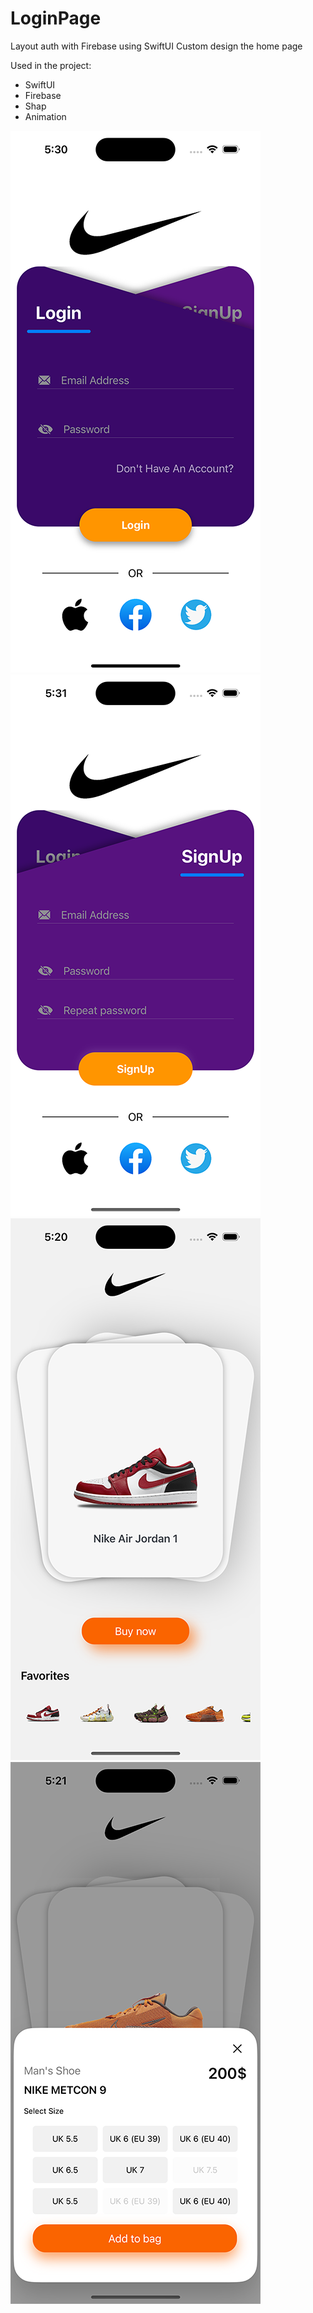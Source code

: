 # LoginPage
Layout auth with Firebase using SwiftUI
Custom design the home page

Used in the project: 
* SwiftUI
* Firebase
* Shap
* Animation

![Image alt](https://github.com/AlexKolch/LoginPage/blob/main/Screen/1.png)
![Image alt](https://github.com/AlexKolch/LoginPage/blob/main/Screen/2.png)
![Image alt](https://github.com/AlexKolch/LoginPage/blob/main/Screen/3.png)
![Image alt](https://github.com/AlexKolch/LoginPage/blob/main/Screen/4.png)
